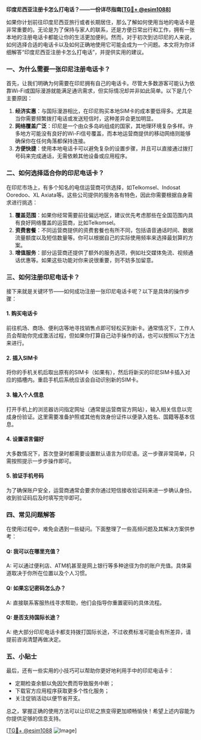 **印度尼西亚注册卡怎么打电话？——一份详尽指南[[TG💪+ @esim1088](https://t.me/s/esim1088)]**

如果你计划前往印度尼西亚旅行或者长期居住，那么了解如何使用当地的电话卡是非常重要的。无论是为了保持与家人的联系，还是方便日常出行和工作，拥有一张本地的注册电话卡都能让你的生活更加便利。然而，对于初次到访印尼的人来说，如何选择合适的电话卡以及如何正确地使用它可能会成为一个问题。本文将为你详细解答“印度尼西亚注册卡怎么打电话”，并提供实用的建议。

### 一、为什么需要一张印尼注册电话卡？

首先，让我们明确为何需要在印尼拥有自己的电话卡。尽管大多数游客可能认为依靠Wi-Fi或国际漫游就能满足通讯需求，但实际情况却并非如此简单。以下是几个主要原因：

1. **经济实惠**：与国际漫游相比，在印尼购买本地SIM卡的成本要低得多。尤其是当你需要频繁拨打电话或发送短信时，这种差异会更加明显。
2. **网络覆盖广泛**：印尼是一个由众多岛屿组成的国家，其地理环境复杂多样。许多地方可能没有良好的Wi-Fi信号覆盖，而本地运营商提供的移动网络则能够确保你在任何角落都保持连接。
3. **方便快捷**：使用本地电话卡可以避免复杂的设置步骤，并且可以直接通过拨打号码来完成通话，无需依赖其他设备或应用程序。

### 二、如何选择适合你的印尼电话卡？

在印尼市场上，有多个知名的电信运营商可供选择，如Telkomsel、Indosat Ooredoo、XL Axiata等。这些公司提供的服务各有特色，因此你需要根据自身需求进行挑选：

1. **覆盖范围**：如果你经常需要前往偏远地区，建议优先考虑那些在全国范围内具有良好网络覆盖的运营商，比如Telkomsel。
2. **资费套餐**：不同运营商提供的资费套餐也有所不同，包括语音通话时间、数据流量额度以及短信数量等。你可以根据自己的实际使用频率来选择最划算的方案。
3. **增值服务**：部分运营商还提供了额外的服务选项，例如社交媒体免流、视频通话优惠等。如果这些功能对你来说很重要，则不妨多加留意。

### 三、如何注册印尼电话卡？

接下来就是关键环节——如何成功注册一张印尼电话卡呢？以下是具体的操作步骤：

#### 1. 购买电话卡
前往机场、商场、便利店等地寻找销售点即可轻松买到新卡。通常情况下，工作人员会帮助你完成激活过程，但如果你打算自己动手操作的话，也可以按照以下方法来进行。

#### 2. 插入SIM卡
将你的手机关机后取出原有的SIM卡（如果有），然后将新买的印尼SIM卡插入对应的插槽内。重启手机后系统应该会自动识别新的SIM卡。

#### 3. 输入个人信息
打开手机上的浏览器访问指定网址（通常是运营商官方网站），输入相关信息以完成身份验证。这里需要准备护照或其他有效身份证件以便录入姓名、国籍等基本信息。

#### 4. 设置语言偏好
大多数情况下，首次登录时都需要设置默认语言为印尼语。这一步骤非常简单，只需按照提示一步步操作即可。

#### 5. 验证手机号码
为了确保账户安全，运营商通常会要求你通过短信接收验证码来进一步确认身份。收到验证码后及时填写完毕即可。

### 四、常见问题解答

在使用过程中，难免会遇到一些疑问。下面整理了一些高频问题及其解决方案供参考：

#### Q: 我可以在哪里充值？
A: 可以通过便利店、ATM机甚至是网上银行等多种途径为你的账户充值。具体渠道取决于你所在位置以及个人习惯。

#### Q: 如果忘记密码怎么办？
A: 直接联系客服热线寻求帮助，他们会指导你重置密码的具体流程。

#### Q: 是否支持国际长途？
A: 绝大部分印尼电话卡都支持拨打国际长途，不过收费标准可能会有所差异，请提前咨询清楚再做决定。

### 五、小贴士

最后，还有一些实用的小技巧可以帮助你更好地利用手中的印尼电话卡：

- 定期检查余额以免因欠费而导致服务中断；
- 下载官方应用程序获取更多个性化服务；
- 关注促销活动以便节省开支。

总之，掌握正确的使用方法可以让印尼之旅变得更加顺畅愉快！希望上述内容能为你提供足够的信息支持。

[[TG💪+ @esim1088](https://t.me/s/esim1088) ![Image](https://i.postimg.cc/4NQfJmqS/Snipaste-2025-05-13-00-14-12.png)]